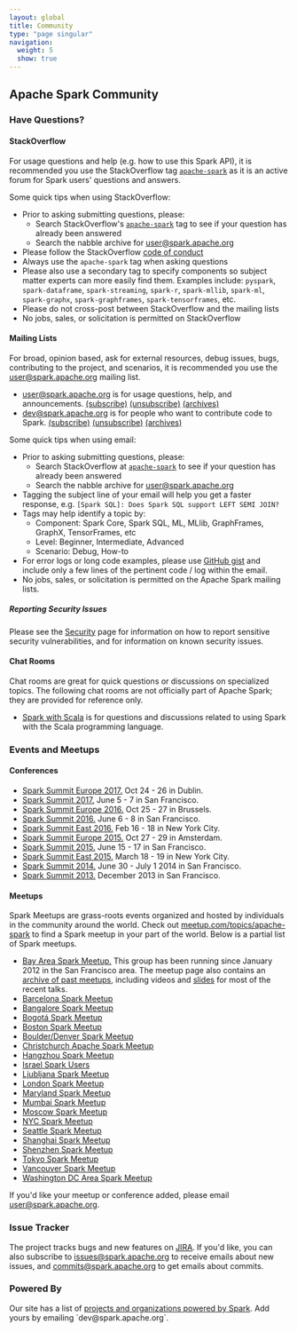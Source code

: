 ```yaml
---
layout: global
title: Community
type: "page singular"
navigation:
  weight: 5
  show: true
---
```


<h2>Apache Spark Community</h2>

<a name="have-questions"></a>
<h3>Have Questions?</h3>

<h4>StackOverflow</h4>

For usage questions and help (e.g. how to use this Spark API), it is recommended you use the 
StackOverflow tag <a href="https://stackoverflow.com/questions/tagged/apache-spark">`apache-spark`</a> 
as it is an active forum for Spark users' questions and answers.

Some quick tips when using StackOverflow:

- Prior to asking submitting questions, please:
  - Search StackOverflow's 
  <a href="https://stackoverflow.com/questions/tagged/apache-spark">`apache-spark`</a> tag to see if 
  your question has already been answered
  - Search the nabble archive for
  <a href="http://apache-spark-user-list.1001560.n3.nabble.com/">user@spark.apache.org</a> 
- Please follow the StackOverflow <a href="https://stackoverflow.com/help/how-to-ask">code of conduct</a>  
- Always use the `apache-spark` tag when asking questions
- Please also use a secondary tag to specify components so subject matter experts can more easily find them.
 Examples include: `pyspark`, `spark-dataframe`, `spark-streaming`, `spark-r`, `spark-mllib`, 
  `spark-ml`, `spark-graphx`, `spark-graphframes`, `spark-tensorframes`, etc. 
- Please do not cross-post between StackOverflow and the mailing lists
- No jobs, sales, or solicitation is permitted on StackOverflow

<a name="mailing-lists"></a>
<h4>Mailing Lists</h4>

For broad, opinion based, ask for external resources, debug issues, bugs, contributing to the 
project, and scenarios, it is recommended you use the user@spark.apache.org mailing list.

<ul>
  <li>
    <a href="http://apache-spark-user-list.1001560.n3.nabble.com">user@spark.apache.org</a> is for usage questions, help, and announcements.
    <a href="mailto:user-subscribe@spark.apache.org?subject=(send%20this%20email%20to%20subscribe)">(subscribe)</a>
    <a href="mailto:user-unsubscribe@spark.apache.org?subject=(send%20this%20email%20to%20unsubscribe)">(unsubscribe)</a>
    <a href="http://apache-spark-user-list.1001560.n3.nabble.com">(archives)</a>
  </li>
  <li>
    <a href="http://apache-spark-developers-list.1001551.n3.nabble.com">dev@spark.apache.org</a> is for people who want to contribute code to Spark.
    <a href="mailto:dev-subscribe@spark.apache.org?subject=(send%20this%20email%20to%20subscribe)">(subscribe)</a>
    <a href="mailto:dev-unsubscribe@spark.apache.org?subject=(send%20this%20email%20to%20unsubscribe)">(unsubscribe)</a>
    <a href="http://apache-spark-developers-list.1001551.n3.nabble.com">(archives)</a>
  </li>
</ul>

Some quick tips when using email:

- Prior to asking submitting questions, please:
  - Search StackOverflow at <a href="https://stackoverflow.com/questions/tagged/apache-spark">`apache-spark`</a> 
  to see if your question has already been answered
  - Search the nabble archive for
  <a href="http://apache-spark-user-list.1001560.n3.nabble.com/">user@spark.apache.org</a> 
- Tagging the subject line of your email will help you get a faster response, e.g. 
`[Spark SQL]: Does Spark SQL support LEFT SEMI JOIN?`
- Tags may help identify a topic by:
  - Component: Spark Core, Spark SQL, ML, MLlib, GraphFrames, GraphX, TensorFrames, etc
  - Level: Beginner, Intermediate, Advanced
  - Scenario: Debug, How-to
- For error logs or long code examples, please use <a href="https://gist.github.com/">GitHub gist</a> 
and include only a few lines of the pertinent code / log within the email.
- No jobs, sales, or solicitation is permitted on the Apache Spark mailing lists.

<h5>Reporting Security Issues</h5>

Please see the [Security](security.html) page for information on how to report sensitive security
vulnerabilities, and for information on known security issues.

<a name="chat"></a>
<h4>Chat Rooms</h4>

Chat rooms are great for quick questions or discussions on specialized topics. The following chat rooms are not officially part of Apache Spark; they are provided for reference only.
<ul>
  <li>
    <a href="https://gitter.im/spark-scala/Lobby">Spark with Scala</a> is for questions and discussions related to using Spark with the Scala programming language.
  </li>
</ul>

<a name="events"></a>
<h3>Events and Meetups</h3>

<h4>Conferences</h4>
<ul>
  <li>
    <a href="https://spark-summit.org/eu-2017/">Spark Summit Europe 2017.</a> Oct 24 - 26 in Dublin.
  </li>
  <li>
    <a href="https://spark-summit.org/2017/">Spark Summit 2017.</a> June 5 - 7 in San Francisco.
  </li>
  <li>
    <a href="https://spark-summit.org/eu-2016/">Spark Summit Europe 2016.</a> Oct 25 - 27 in Brussels.
  </li>
  <li>
    <a href="https://spark-summit.org/2016/">Spark Summit 2016.</a> June 6 - 8 in San Francisco.
  </li>
  <li>
    <a href="https://spark-summit.org/east-2016/">Spark Summit East 2016.</a> Feb 16 - 18 in New York City.
  </li>
  <li>
    <a href="https://spark-summit.org/eu-2015/">Spark Summit Europe 2015.</a> Oct 27 - 29 in Amsterdam.
  </li>
  <li>
    <a href="https://spark-summit.org/2015">Spark Summit 2015.</a> June 15 - 17 in San Francisco.
  </li>
  <li>
    <a href="https://spark-summit.org/east-2015/">Spark Summit East 2015.</a> March 18 - 19 in New York City.
  </li>
  <li>
    <a href="https://spark-summit.org/2014">Spark Summit 2014.</a> June 30 - July 1 2014 in San Francisco.
  </li>
  <li>
    <a href="https://spark-summit.org/2013">Spark Summit 2013.</a> December 2013 in San Francisco.
  </li>
</ul>

<h4>Meetups</h4>
Spark Meetups are grass-roots events organized and hosted by individuals in the community around the world. Check out <a href="https://www.meetup.com/topics/apache-spark/">meetup.com/topics/apache-spark</a> to find a Spark meetup in your part of the world. Below is a partial list of Spark meetups.
<ul>
  <li>
    <a href="https://www.meetup.com/spark-users/">Bay Area Spark Meetup.</a>
    This group has been running since January 2012 in the San Francisco area.
    The meetup page also contains an <a href="https://www.meetup.com/spark-users/events/past/">archive of past meetups</a>, including videos and <a href="https://www.meetup.com/spark-users/files/">slides</a> for most of the recent talks.
  </li>
  <li>
    <a href="https://www.meetup.com/Spark-Barcelona/">Barcelona Spark Meetup</a>
  </li>
  <li>
    <a href="https://www.meetup.com/SanKir-Big-Data-Group/">Bangalore Spark Meetup</a>
  </li>
  <li>
    <a href="https://www.meetup.com/es/Apache-Spark-Bogota/">Bogotá Spark Meetup</a>
  </li>
  <li>
    <a href="https://www.meetup.com/Boston-Apache-Spark-User-Group/">Boston Spark Meetup</a>
  </li>  
  <li>
    <a href="https://www.meetup.com/Boulder-Denver-Spark-Meetup/">Boulder/Denver Spark Meetup</a>
  </li>
  <li>
    <a href="https://www.meetup.com/Christchurch-Apache-Spark-Meetup/">Christchurch Apache Spark Meetup</a>
  </li>
  <li>
    <a href="https://www.meetup.com/Hangzhou-Apache-Spark-Meetup/">Hangzhou Spark Meetup</a>
  </li>
  <li>
    <a href="https://www.meetup.com/israel-spark-users/">Israel Spark Users</a>
  </li>
  <li>
    <a href="https://www.meetup.com/Apache-Spark-Ljubljana-Meetup/">Ljubljana Spark Meetup</a>
  </li>
  <li>
    <a href="https://www.meetup.com/Spark-London/">London Spark Meetup</a>
  </li>
  <li>
    <a href="https://www.meetup.com/Apache-Spark-Maryland/">Maryland Spark Meetup</a>
  </li>
  <li>
    <a href="https://www.meetup.com/Mumbai-Spark-Meetup/">Mumbai Spark Meetup</a>
  </li>
  <li>
    <a href="https://www.meetup.com/Apache-Spark-in-Moscow/">Moscow Spark Meetup</a>
  </li>
  <li>
    <a href="https://www.meetup.com/Spark-NYC/">NYC Spark Meetup</a>
  </li>
  <li>
    <a href="https://www.meetup.com/Seattle-Spark-Meetup/">Seattle Spark Meetup</a>
  </li>
  <li>
    <a href="https://www.meetup.com/Shanghai-Apache-Spark-Meetup/">Shanghai Spark Meetup</a>
  </li>
  <li>
    <a href="https://www.meetup.com/Shenzhen-Apache-Spark-Meetup/">Shenzhen Spark Meetup</a>
  </li>
  <li>
    <a href="https://www.meetup.com/Tokyo-Spark-Meetup/">Tokyo Spark Meetup</a>
  </li>
  <li>
    <a href="https://www.meetup.com/Vancouver-Spark/">Vancouver Spark Meetup</a>
  </li>
  <li>
    <a href="https://www.meetup.com/Washington-DC-Area-Spark-Interactive/">Washington DC Area Spark Meetup</a>
  </li>
</ul>

<p>If you'd like your meetup or conference added, please email <a href="mailto:user@spark.apache.org">user@spark.apache.org</a>.</p>

<a name="issue-tracker"></a>
<h3>Issue Tracker</h3>

<p>The project tracks bugs and new features on <a href="https://issues.apache.org/jira/browse/SPARK">JIRA</a>. If you'd like, you can also subscribe to <a href="https://mail-archives.apache.org/mod_mbox/spark-issues/">issues@spark.apache.org</a> to receive emails about new issues, and <a href="https://mail-archives.apache.org/mod_mbox/spark-commits/">commits@spark.apache.org</a> to get emails about commits.</p>

<h3>Powered By</h3>

<p>Our site has a list of <a href="{{site.baseurl}}/powered-by.html">projects and organizations powered by Spark</a>.
Add yours by emailing `dev@spark.apache.org`.
</p>
